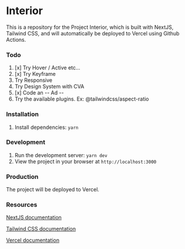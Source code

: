 # Interior

This is a repository for the Project Interior, which is built with NextJS, Tailwind CSS, and will automatically be deployed to Vercel using Github Actions.

### Todo

1. [x] Try Hover / Active etc...
2. [x] Try Keyframe
3. Try Responsive
4. Try Design System with CVA
5. [x] Code an -- Ad --
6. Try the available plugins. Ex: @tailwindcss/aspect-ratio

### Installation

1. Install dependencies: `yarn`

### Development

1. Run the development server: `yarn dev`
2. View the project in your browser at `http://localhost:3000`

### Production

The project will be deployed to Vercel.

### Resources

[NextJS documentation](https://nextjs.org)

[Tailwind CSS documentation](https://tailwindcss.com/docs)

[Vercel documentation](https://vercel.com)
